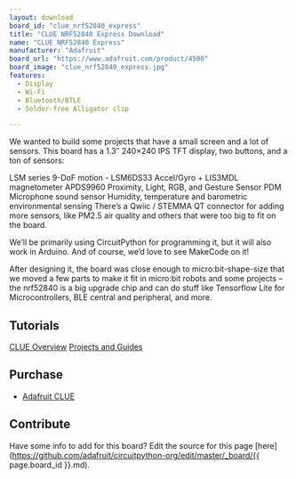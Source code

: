 ```yaml
---
layout: download
board_id: "clue_nrf52840_express"
title: "CLUE NRF52840 Express Download"
name: "CLUE NRF52840 Express"
manufacturer: "Adafruit"
board_url: "https://www.adafruit.com/product/4500"
board_image: "clue_nrf52840_express.jpg"
features:
  - Display
  - Wi-Fi
  - Bluetooth/BTLE
  - Solder-free Alligator clip

---
```

We wanted to build some projects that have a small screen and a lot of sensors. This board has a 1.3″ 240×240 IPS TFT display, two buttons, and a ton of sensors:

LSM series 9-DoF motion - LSM6DS33 Accel/Gyro + LIS3MDL magnetometer
APDS9960 Proximity, Light, RGB, and Gesture Sensor
PDM Microphone sound sensor
Humidity, temperature and barometric environmental sensing
There’s a Qwiic / STEMMA QT connector for adding more sensors, like PM2.5 air quality and others that were too big to fit on the board.

We’ll be primarily using CircuitPython for programming it, but it will also work in Arduino. And of course, we’d love to see MakeCode on it!

After designing it, the board was close enough to micro:bit-shape-size that we moved a few parts to make it fit in micro:bit robots and some projects – the nrf52840 is a big upgrade chip and can do stuff like Tensorflow Lite for Microcontrollers, BLE central and peripheral, and more.

## Tutorials

[CLUE Overview](https://learn.adafruit.com/adafruit-clue)
[Projects and Guides](https://learn.adafruit.com/products/4500/guides)

## Purchase
* [Adafruit CLUE](https://www.adafruit.com/product/4500)

## Contribute

Have some info to add for this board? Edit the source for this page [here](https://github.com/adafruit/circuitpython-org/edit/master/_board/{{ page.board_id }}.md).
